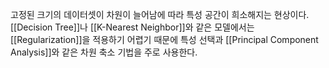 고정된 크기의 데이터셋이 차원이 늘어남에 따라 특성 공간이 희소해지는 현상이다. [[Decision Tree]]나 [[K-Nearest Neighbor]]와 같은 모델에서는 [[Regularization]]을 적용하기 어렵기 때문에 특성 선택과 [[Principal Component Analysis]]와 같은 차원 축소 기법을 주로 사용한다.